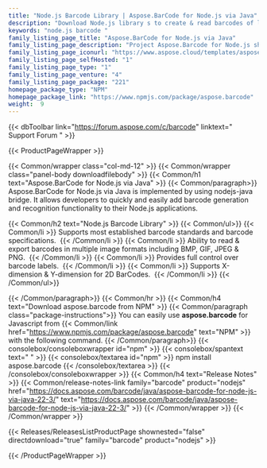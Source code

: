 ```yaml
---
title: "Node.js Barcode Library | Aspose.BarCode for Node.js via Java"
description: "Download Node.js library s to create & read barcodes of linear, 2D and postal type barcode including QR & Aztec & PDF417. "
keywords: "node.js barcode "
family_listing_page_title: "Aspose.BarCode for Node.js via Java"
family_listing_page_description: "Project Aspose.Barcode for Node.js shows how different tasks can be performed using Aspose.Barcode Java APIs in Node.js. This project is aimed to provide useful API for Node.js developers who want to utilize Aspose.Barcode for Java in their Node.js projects"
family_listing_page_iconurl: "https://www.aspose.cloud/templates/aspose/App_Themes/V3/images/barcode/272x272/aspose_barcode-for-nodejs-via-java.png"
family_listing_page_selfHosted: "1"
family_listing_page_type: "1"
family_listing_page_venture: "4"
family_listing_page_package: "221"
homepage_package_type: "NPM"
homepage_package_link: "https://www.npmjs.com/package/aspose.barcode"
weight:  9
---
```


{{< dbToolbar link="https://forum.aspose.com/c/barcode" linktext=" Support Forum " >}}


{{< ProductPageWrapper >}}

<!-- ProductPageContent-->
{{< Common/wrapper class="col-md-12" >}}
{{< Common/wrapper class="panel-body downloadfilebody" >}}
{{< Common/h1 text="Aspose.BarCode for Node.js via Java" >}}
{{< Common/paragraph>}}
Aspose.BarCode for Node.js via Java is implemented by using nodejs-java bridge. It allows developers to quickly and easily add barcode generation and recognition functionality to their Node.js applications.

{{< Common/h2 text="Node.js Barcode Library"  >}} {{< Common/ul>}}
    {{< Common/li >}} 
Supports most established barcode standards and barcode specifications.&nbsp; {{< /Common/li >}}
   {{< Common/li >}} Ability to read & export barcodes in multiple image formats including BMP, GIF, JPEG & PNG.&nbsp; {{< /Common/li >}}
   {{< Common/li >}} Provides full control over barcode labels.&nbsp; {{< /Common/li >}}
   {{< Common/li >}} Supports X-dimension & Y-dimension for 2D BarCodes.&nbsp; {{< /Common/li >}}
 {{< /Common/ul>}}

{{< /Common/paragraph>}}
{{< Common/hr >}}
{{< Common/h4 text="Download aspose.barcode from NPM"  >}}
{{< Common/paragraph class="package-instructions">}}
You can easily use <b>aspose.barcode</b> for Javascript from {{< Common/link href="https://www.npmjs.com/package/aspose.barcode" text="NPM"  >}} with the following command.
{{< /Common/paragraph>}}
{{< consolebox/consoleboxwrapper id="npm" >}}
       {{< consolebox/spantext text=" " >}}
       {{< consolebox/textarea id="npm" >}} npm install aspose.barcode {{< /consolebox/textarea >}}
{{< /consolebox/consoleboxwrapper >}}
{{< Common/h4 text="Release Notes"  >}}
{{< Common/release-notes-link family="barcode" product="nodejs" href="https://docs.aspose.com/barcode/java/aspose-barcode-for-node-js-via-java-22-3/" text="https://docs.aspose.com/barcode/java/aspose-barcode-for-node-js-via-java-22-3/"  >}}
{{< /Common/wrapper >}}
{{< /Common/wrapper >}}

<!-- /ProductPageContent-->



<!-- ReleasesListProductPage-->
   {{< Releases/ReleasesListProductPage shownested="false"  directdownload="true" family="barcode" product="nodejs" >}}
<!-- /ReleasesListProductPage-->

{{< /ProductPageWrapper >}}

